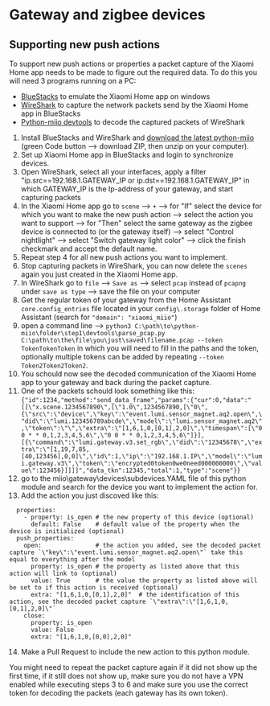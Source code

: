 # Gateway and zigbee devices

## Supporting new push actions

To support new push actions or properties a packet capture of the Xiaomi Home app needs to be made to figure out the required data.
To do this you will need 3 programs running on a PC:
 - [BlueStacks](https://www.bluestacks.com) to emulate the Xiaomi Home app on windows
 - [WireShark](https://www.wireshark.org) to capture the network packets send by the Xiaomi Home app in BlueStacks
 - [Python-miio devtools](https://github.com/rytilahti/python-miio/tree/master/devtools) to decode the captured packets of WireShark

1. Install BlueStacks and WireShark and [download the latest python-miio](https://github.com/rytilahti/python-miio) (green Code button --> download ZIP, then unzip on your computer).
2. Set up Xiaomi Home app in BlueStacks and login to synchronize devices.
3. Open WireShark, select all your interfaces, apply a filter "ip.src==192.168.1.GATEWAY_IP or ip.dst==192.168.1.GATEWAY_IP" in which GATEWAY_IP is the Ip-address of your gateway, and start capturing packets
4. In the Xiaomi Home app go to `scene` --> `+` --> for "If" select the device for which you want to make the new push action --> select the action you want to support --> for "Then" select the same gateway as the zigbee device is connected to (or the gateway itself) --> select "Control nightlight" --> select "Switch gateway light color" --> click the finish checkmark and accept the default name.
5. Repeat step 4 for all new push actions you want to implement.
6. Stop capturing packets in WireShark, you can now delete the `scenes` again you just created in the Xiaomi Home app.
7. In WireShark go to `file` --> `Save as` --> select `pcap` instead of `pcapng` under `save as type` --> save the file on your computer
8. Get the regular token of your gateway from the Home Assistant `core.config_entries` file located in your `config\.storage` folder of Home Assistant (search for `"domain": "xiaomi_miio"`)
9. open a command line --> `python3 C:\path\to\python-miio\folder\step1\devtools\parse_pcap.py C:\path\to\the\file\you\just\saved\filename.pcap --token TokenTokenToken` in which you will need to fill in the paths and the token, optionally multiple tokens can be added by repeating `--token Token2Token2Token2`.
10. You schould now see the decoded communication of the Xiaomi Home app to your gateway and back during the packet capture.
11. One of the packets schould look something like this:
```{"id":1234,"method":"send_data_frame","params":{"cur":0,"data":"[[\"x.scene.1234567890\",[\"1.0\",1234567890,[\"0\",{\"src\":\"device\",\"key\":\"event.lumi.sensor_magnet.aq2.open\",\"did\":\"lumi.123456789abcde\",\"model\":\"lumi.sensor_magnet.aq2\",\"token\":\"\",\"extra\":\"[1,6,1,0,[0,1],2,0]\",\"timespan\":[\"0 0 * * 0,1,2,3,4,5,6\",\"0 0 * * 0,1,2,3,4,5,6\"]}],[{\"command\":\"lumi.gateway.v3.set_rgb\",\"did\":\"12345678\",\"extra\":\"[1,19,7,85,[40,123456],0,0]\",\"id\":1,\"ip\":\"192.168.1.IP\",\"model\":\"lumi.gateway.v3\",\"token\":\"encrypted0token0we0need000000000\",\"value\":123456}]]]]","data_tkn":12345,"total":1,"type":"scene"}}```
13. go to the miio\gateway\devices\subdevices.YAML file of this python module and search for the device you want to implement the action for.
14. Add the action you just discoved like this:
```
  properties:
    - property: is_open # the new property of this device (optional)
      default: False    # default value of the property when the device is initialized (optional)
  push_properties:
    open:               # the action you added, see the decoded packet capture `\"key\":\"event.lumi.sensor_magnet.aq2.open\"` take this equal to everything after the model
      property: is_open # the property as listed above that this action will link to (optional)
      value: True       # the value the property as listed above will be set to if this action is received (optional)
      extra: "[1,6,1,0,[0,1],2,0]"  # the identification of this action, see the decoded packet capture `\"extra\":\"[1,6,1,0,[0,1],2,0]\"`
    close:
      property: is_open
      value: False
      extra: "[1,6,1,0,[0,0],2,0]"
```
14. Make a Pull Request to include the new action to this python module.


You might need to repeat the packet capture again if it did not show up the first time, if it still does not show up, make sure you do not have a VPN enabled while executing steps 3 to 6 and make sure you use the correct token for decoding the packets (each gateway has its own token).
